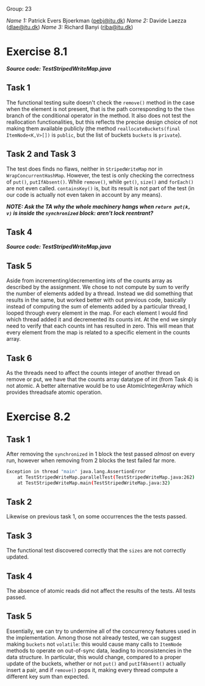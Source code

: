 Group: 23

*Name 1:* Patrick Evers Bjoerkman (pebj@itu.dk)
*Name 2:* Davide Laezza (dlae@itu.dk)
*Name 3:* Richard Banyi (riba@itu.dk)

# Exercise 8.1
***Source code: TestStripedWriteMap.java***

## Task 1
The functional testing suite doesn't check the `remove()` method in the case when
the element is not present, that is the path corresponding to the `then` branch of
the conditional operator in the method. It also does not test the reallocation
functionalities, but this reflects the precise design choice of not making them
available publicly (the method `reallocateBuckets(final ItemNode<K,V>[])` is
`public`, but the list of buckets `buckets` is `private`).

## Task 2 and Task 3
The test does finds no flaws, neither in `StripedWriteMap` nor in
`WrapConcurrentHashMap`. However, the test is only checking the correctness of
`put()`, `putIfAbsent()`. While `remove()`, while `get()`, `size()` and `forEach()`
are not even called. `containsKey()` is, but its result is not part of the test
(in our code is actually not even taken in account by any means).

___NOTE: Ask the TA why the whole machinery hangs when `return put(k, v)` is
inside the `synchronized` block: aren't lock reentrant?___

## Task 4
***Source code: TestStripedWriteMap.java***


## Task 5
Aside from incrementing/decrementing ints of the counts array as described by the assignment. We chose to not compute by sum to verify the number of elements added
by a thread. Instead we did something that results in the same, but worked better with out previous code, basically instead of computing the sum of elements added
by a particular thread, I looped through every element in the map. For each element I would find which thread added it and decremented its counts int. At the end
we simply need to verify that each counts int has resulted in zero. This will mean that every element from the map is related to a specific element in the counts array.

## Task 6
As the threads need to affect the counts integer of another thread on remove or put, we have that the counts array datatype of int (from Task 4) is not atomic.
A better alternative would be to use AtomicIntegerArray which provides threadsafe atomic operation.

# Exercise 8.2

## Task 1
After removing the `synchronized` in 1 block the test passed *almost* on every run, however when removing from 2 blocks the test failed far more.

```bash
Exception in thread "main" java.lang.AssertionError
	at TestStripedWriteMap.parallelTest(TestStripedWriteMap.java:262)
	at TestStripedWriteMap.main(TestStripedWriteMap.java:32)
```  
## Task 2

Likewise on previous task 1, on some occurrences the the tests passed.

## Task 3

The functional test discovered correctly that the `sizes` are not correctly updated.

## Task 4

The absence of atomic reads did not affect the results of the tests. All tests passed.

## Task 5
Essentially, we can try to undermine all of the concurrency features used in the
implementation. Among those not already tested, we can suggest making `buckets`
not `volatile`: this would cause many calls to `ItemNode` methods to operate on
out-of-sync data, leading to inconsistencies in the data structure. In particular,
this would change, compared to a proper update of the buckets, whether or not
`put()` and `putIfAbsent()` actually insert a pair, and if `remove()` pops it,
making every thread compute a different key sum than expected.
